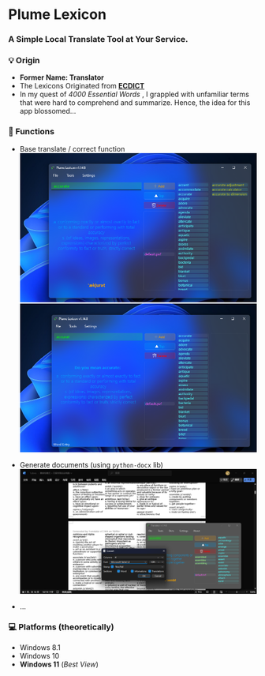 # Plume Lexicon
### A Simple Local Translate Tool at Your Service.

### 💡 Origin
 - **Former Name: Translator**
 - The Lexicons Originated from [**ECDICT**](https://github.com/skywind3000/ECDICT)
 - In my quest of *4000 Essential Words* , I grappled with unfamiliar terms that were hard to comprehend and summarize. Hence, the idea for this app blossomed...

### 🤔 Functions

 - Base translate / correct function \
  ![Translate (English)](.pics/translate.png "Translate (English)")
  ![Correct](.pics/correct.png "Correct")

 - Generate documents (using `python-docx` lib) \
  ![Document](.pics/convert.png)

 - ...

### 💻 Platforms (theoretically)
 - Windows 8.1
 - Windows 10
 - **Windows 11** (*Best View*)
